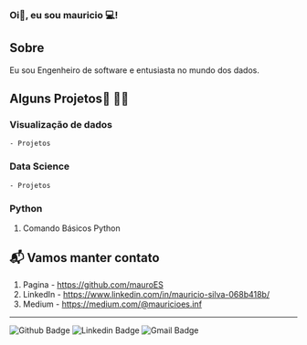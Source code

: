 ### Oi👋, eu sou mauricio 💻!

## Sobre
<p> Eu sou Engenheiro de software e entusiasta no mundo dos dados.

## Alguns Projetos:heart_decoration: :student:
   ### Visualização de dados
    - Projetos 
   ### Data Science
    - Projetos
   ### Python
   1. Comando Básicos Python 
## 📬 Vamos manter contato

1. Pagina - https://github.com/mauroES
2. LinkedIn - https://www.linkedin.com/in/mauricio-silva-068b418b/
3. Medium - https://medium.com/@mauricioes.inf

***
![Github Badge](https://img.shields.io/badge/-Github-000?style=flat-square&logo=Github&logoColor=white&link=link_do_seu_perfil_no_github)
![Linkedin Badge](https://img.shields.io/badge/-LinkedIn-blue?style=flat-square&logo=Linkedin&logoColor=white&link=https://www.linkedin.com/in/mauricio-silva-068b418b/)
![Gmail Badge](https://img.shields.io/badge/-Gmail-c14438?style=flat-square&logo=Gmail&logoColor=white&link=mailto:seu_email)
